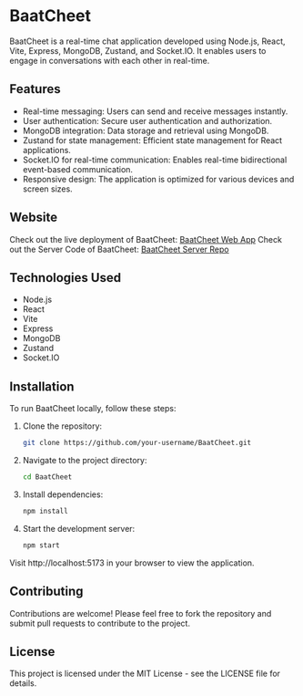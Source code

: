 # BaatCheet

BaatCheet is a real-time chat application developed using Node.js, React, Vite, Express, MongoDB, Zustand, and Socket.IO. It enables users to engage in conversations with each other in real-time.

## Features

- Real-time messaging: Users can send and receive messages instantly.
- User authentication: Secure user authentication and authorization.
- MongoDB integration: Data storage and retrieval using MongoDB.
- Zustand for state management: Efficient state management for React applications.
- Socket.IO for real-time communication: Enables real-time bidirectional event-based communication.
- Responsive design: The application is optimized for various devices and screen sizes.

## Website

Check out the live deployment of BaatCheet: [BaatCheet Web App](https://baatcheet-webapp.netlify.app)
Check out the Server Code of BaatCheet: [BaatCheet Server Repo](https://github.com/praduman03/BaatCheetServer)

## Technologies Used

- Node.js
- React
- Vite
- Express
- MongoDB
- Zustand
- Socket.IO

## Installation

To run BaatCheet locally, follow these steps:

1. Clone the repository:

   ```bash
   git clone https://github.com/your-username/BaatCheet.git
   ```

2. Navigate to the project directory:

    ```bash
    cd BaatCheet
    ```

3. Install dependencies:

    ```bash
    npm install
    ```

4. Start the development server:

    ```bash
    npm start
    ```

Visit http://localhost:5173 in your browser to view the application.

## Contributing
Contributions are welcome! Please feel free to fork the repository and submit pull requests to contribute to the project.

## License
This project is licensed under the MIT License - see the LICENSE file for details.





